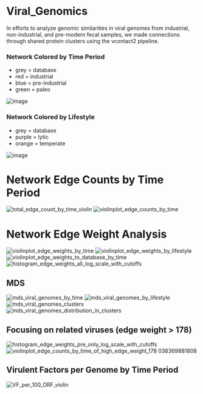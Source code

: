 # Viral_Genomics
In efforts to analyze genomic similarities in viral genomes from industrial, non-industrial, and pre-modern fecal samples, we made connections through shared protein clusters using the vcontact2 pipeline. 

### Network Colored by Time Period
- grey = database
- red = industrial
- blue = pre-industrial
- green = paleo
  
![image](https://github.com/MLeitman03/Viral_Genomics/assets/128559284/ce27b25c-992a-4088-a8d0-14d181bb9eac)


### Network Colored by Lifestyle
- grey = database
- purple = lytic
- orange = temperate
  
![image](https://github.com/MLeitman03/Viral_Genomics/assets/128559284/ae453b7b-6373-4db1-84f6-09e395fbac01)


# Network Edge Counts by Time Period 

![total_edge_count_by_time_violin](https://github.com/user-attachments/assets/c19b2f4c-730e-43b9-b4de-c0991ab0afb5)
![violinplot_edge_counts_by_time](https://github.com/user-attachments/assets/0c11444a-f8f0-45b6-9e2a-6372faffd183)


# Network Edge Weight Analysis

![violinplot_edge_weights_by_time](https://github.com/user-attachments/assets/df4cf192-242c-450c-bf53-21c3796baf2e)
![violinplot_edge_weights_by_lifestyle](https://github.com/user-attachments/assets/cb26283b-143a-4456-a9c3-17a88436890f)
![violinplot_edge_weights_to_database_by_time](https://github.com/user-attachments/assets/2da2507f-1fd8-4d75-9576-8a9329c3fc7b)
![histogram_edge_weights_all_log_scale_with_cutoffs](https://github.com/user-attachments/assets/1842c09e-70e1-429a-af16-a2fd437bc53a)


## MDS 

![mds_viral_genomes_by_time](https://github.com/user-attachments/assets/c5c9c86c-9cfd-4a36-ab47-369bdcc70d43)
![mds_viral_genomes_by_lifestyle](https://github.com/user-attachments/assets/ba28ddbe-a68d-4c69-a244-893f639234a2)
![mds_viral_genomes_clusters](https://github.com/user-attachments/assets/cf5d0708-4c03-4017-b277-5c6e35e0951e)
![mds_viral_genomes_distribution_in_clusters](https://github.com/user-attachments/assets/3d21842f-85b3-4786-9c5b-3c4073133158)

## Focusing on related viruses (edge weight > 178)

![histogram_edge_weights_pre_only_log_scale_with_cutoffs](https://github.com/user-attachments/assets/e47d314d-326a-405c-a8aa-d8dba0a26bb2)
![violinplot_edge_counts_by_time_of_high_edge_weight_178 038369881808](https://github.com/user-attachments/assets/74c6ace5-692d-4607-837f-86929a2ca5c3)

## Virulent Factors per Genome by Time Period

![VF_per_100_ORF_violin](https://github.com/user-attachments/assets/e50d85ac-1e51-47af-9e48-74b3ffa89eb5)

